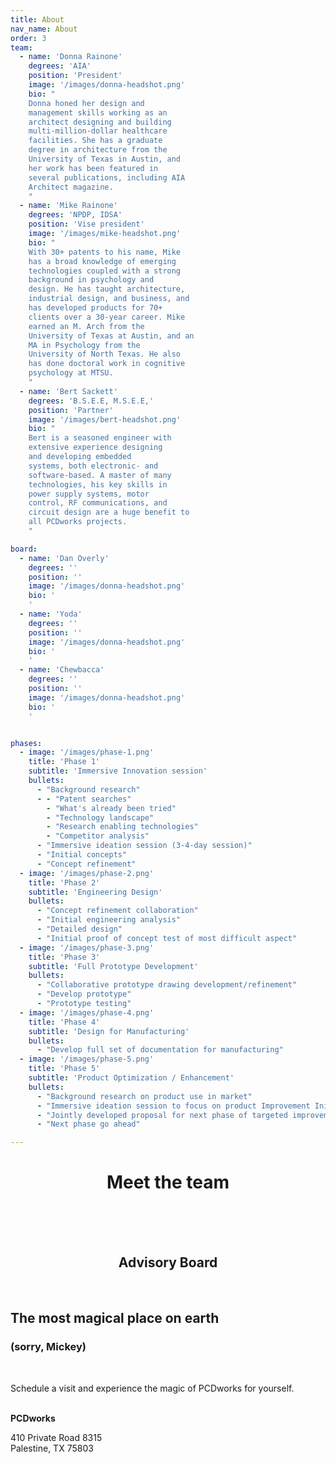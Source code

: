 ```yaml
---
title: About
nav_name: About
order: 3
team:
  - name: 'Donna Rainone'
    degrees: 'AIA'
    position: 'President'
    image: '/images/donna-headshot.png'
    bio: "
    Donna honed her design and
    management skills working as an
    architect designing and building
    multi-million-dollar healthcare
    facilities. She has a graduate
    degree in architecture from the
    University of Texas in Austin, and
    her work has been featured in
    several publications, including AIA
    Architect magazine.
    "
  - name: 'Mike Rainone'
    degrees: 'NPDP, IDSA'
    position: 'Vise president'
    image: '/images/mike-headshot.png'
    bio: "
    With 30+ patents to his name, Mike
    has a broad knowledge of emerging
    technologies coupled with a strong
    background in psychology and
    design. He has taught architecture,
    industrial design, and business, and
    has developed products for 70+
    clients over a 30-year career. Mike
    earned an M. Arch from the
    University of Texas at Austin, and an
    MA in Psychology from the
    University of North Texas. He also
    has done doctoral work in cognitive
    psychology at MTSU.
    "
  - name: 'Bert Sackett'
    degrees: 'B.S.E.E, M.S.E.E,'
    position: 'Partner'
    image: '/images/bert-headshot.png'
    bio: "
    Bert is a seasoned engineer with
    extensive experience designing
    and developing embedded
    systems, both electronic- and
    software-based. A master of many
    technologies, his key skills in
    power supply systems, motor
    control, RF communications, and
    circuit design are a huge benefit to
    all PCDworks projects.
    "

board:
  - name: 'Dan Overly'
    degrees: ''
    position: ''
    image: '/images/donna-headshot.png'
    bio: '
    '
  - name: 'Yoda'
    degrees: ''
    position: ''
    image: '/images/donna-headshot.png'
    bio: '
    '
  - name: 'Chewbacca'
    degrees: ''
    position: ''
    image: '/images/donna-headshot.png'
    bio: '
    '


phases:
  - image: '/images/phase-1.png'
    title: 'Phase 1'
    subtitle: 'Immersive Innovation session'
    bullets:
      - "Background research"
      - - "Patent searches"
        - "What's already been tried"
        - "Technology landscape"
        - "Research enabling technologies"
        - "Competitor analysis"
      - "Immersive ideation session (3-4-day session)"
      - "Initial concepts"
      - "Concept refinement"
  - image: '/images/phase-2.png'
    title: 'Phase 2'
    subtitle: 'Engineering Design'
    bullets:
      - "Concept refinement collaboration"
      - "Initial engineering analysis"
      - "Detailed design"
      - "Initial proof of concept test of most difficult aspect"
  - image: '/images/phase-3.png'
    title: 'Phase 3'
    subtitle: 'Full Prototype Development'
    bullets:
      - "Collaborative prototype drawing development/refinement"
      - "Develop prototype"
      - "Prototype testing"
  - image: '/images/phase-4.png'
    title: 'Phase 4'
    subtitle: 'Design for Manufacturing'
    bullets:
      - "Develop full set of documentation for manufacturing"
  - image: '/images/phase-5.png'
    title: 'Phase 5'
    subtitle: 'Product Optimization / Enhancement'
    bullets:
      - "Background research on product use in market"
      - "Immersive ideation session to focus on product Improvement Initial concepts"
      - "Jointly developed proposal for next phase of targeted improvements"
      - "Next phase go ahead"

---
```

<text-image image="/images/b21.png">
  <template v-slot:left>
  <h2>We've got the experience to</h2>
  <h1>Make it happen</h1>
  <br>
  <p>
    For a quarter of a century, we've developed
    innovative solutions for 50+ companies across a
    range of industries. And we've racked up more
    than 30 patents along the way. Our projects span
    industries including renewable energy,
    transportation, medical, oil and gas, food
    processing, military, and consumer goods. To us,
    diversity is our strength.
  </p>
  <p>
    Made up of a core team of passionate and experienced scientists,
    engineers, and technical development experts, we also call upon a global
    network of industry and academic resources with deep knowledge and
    expertise in their respective fields to bring together the right team for your
    particular project.
  </p>
  <p>
    Bottom line? When you're ready to get your idea out into the world, we've got
    the big brains (not to mention, small egos) to make it happen.
  </p>
  </template>
</text-image>
<backing>
  <center>
    <h1>Meet the team</h1>
    <br>
    <people :people="team"></people>
    <br>
    <br>
    <h2>Advisory Board</h2>
    <br>
    <people :people="board"></people>
  </center>
</backing>
<text-image image="/images/b22.png">
  <template v-slot:left>
  <h2>
    Our goal is to help you
    <br>
    know you can succeed.
  </h2>
  <h1>Period.</h1>
  <br>
  <p>
    As a knowledge-based company, we use a stage gate
    approach that involves constant testing, refinement,
    and communication. This cycle of gaining knowledge
    through iterative research, experimentation, and
    discovery results in learning, which we apply to reduce
    risk; it's a proven methodology that breaks down a
    complex problem, prioritizes next steps, and increases
    your likelihood of success.
  </p>
  <p>
    Here's what you can expect when you work with us.
  </p>
  </template>
  <template v-slot:right>
  <h2>Initial discussion where we cover:</h2>
  <ul>
    <li>NDA agreement</li>
    <li>Understanding of Ownership of IP</li>
    <li>Joint Development of Problem Statement</li>
    <li>Joint Development of Approach</li>
    <li>Phase 1 Proposal</li>
  </ul>
  </template>
</text-image>
<phases :phases="phases">
</phases>

<image-fader image="/images/mickey.png">
<h2>The most magical place on earth</h2>
<h3>(sorry, Mickey)</h3>
<br>
<p>
  Schedule a visit and experience the magic
  of PCDworks for yourself.
</p>
<br>
<strong>PCDworks</strong>
<br>
<p>
  410 Private Road 8315
  <br>
  Palestine, TX 75803
</p>
</image-fader>

